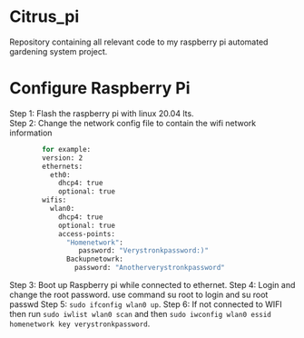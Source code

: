 # Citrus_pi
Repository containing all relevant code to my raspberry pi automated gardening system project. 

# Configure Raspberry Pi

Step 1: Flash the raspberry pi with linux 20.04 lts.  
Step 2: Change the network config file to contain the wifi network information
```sh
        for example:
        version: 2
        ethernets:
          eth0:
            dhcp4: true
            optional: true
        wifis:
          wlan0:
            dhcp4: true
            optional: true
            access-points:
              "Homenetwork":
                 password: "Verystronkpassword:)"
              Backupnetowrk:
                password: "Anotherverystronkpassword"
```

Step 3: Boot up Raspberry pi while connected to ethernet.
Step 4: Login and change the root password.
        use command su root to login and su root passwd
Step 5: ```sudo ifconfig wlan0 up```.
Step 6: If not connected to WIFI then run ```sudo iwlist wlan0 scan``` and then ```sudo iwconfig wlan0 essid homenetwork key verystronkpassword```.
